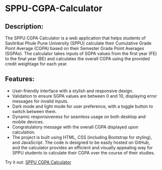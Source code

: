 # SPPU-CGPA-Calculator

## Description:
The SPPU CGPA Calculator is a web application that helps students of Savitribai Phule Pune University (SPPU) calculate their Cumulative Grade Point Average (CGPA) based on their Semester Grade Point Averages (SGPAs). The calculator takes inputs of SGPA values from the first year (FE) to the final year (BE) and calculates the overall CGPA using the provided credit weightage for each year.

## Features:
* User-friendly interface with a stylish and responsive design.
* Validation to ensure SGPA values are between 0 and 10, displaying error messages for invalid inputs.
* Dark mode and light mode for user preference, with a toggle button to switch between them.
* Dynamic responsiveness for seamless usage on both desktop and mobile devices.
* Congratulatory message with the overall CGPA displayed upon calculation.
* The project is built using HTML, CSS (including Bootstrap for styling), and JavaScript. The code is designed to be easily hosted on GitHub, and the calculator provides an efficient and visually appealing way for SPPU students to calculate their CGPA over the course of their studies.

Try it out: [SPPU CGPA Calculator](https://sppu-cgpa-calculator.netlify.app)

